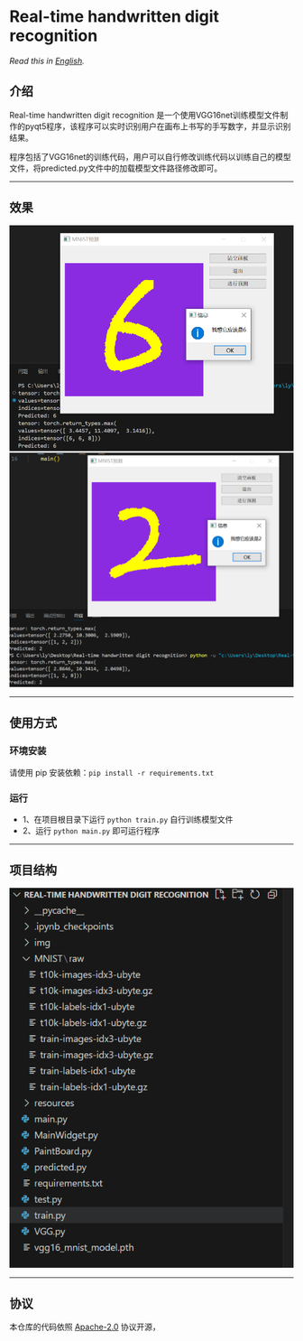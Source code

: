 # Real-time handwritten digit recognition

*Read this in [English](README_en.md).*
## 介绍

Real-time handwritten digit recognition 是一个使用VGG16net训练模型文件制作的pyqt5程序，该程序可以实时识别用户在画布上书写的手写数字，并显示识别结果。

程序包括了VGG16net的训练代码，用户可以自行修改训练代码以训练自己的模型文件，将predicted.py文件中的加载模型文件路径修改即可。

-----
## 效果
![](resources/726.png)
![](resources/909.png)

-----

## 使用方式
### 环境安装
请使用 pip 安装依赖：`pip install -r requirements.txt`

### 运行

- 1、在项目根目录下运行 `python train.py` 自行训练模型文件 
- 2、运行 `python main.py` 即可运行程序

-----

## 项目结构
![](resources/408.png)

-----
## 协议
本仓库的代码依照 [Apache-2.0](LICENSE) 协议开源，

